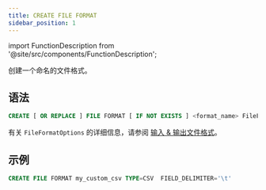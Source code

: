 ```yaml
---
title: CREATE FILE FORMAT
sidebar_position: 1
---
```


import FunctionDescription from '@site/src/components/FunctionDescription';

<FunctionDescription description="引入或更新: v1.2.339"/>

创建一个命名的文件格式。

## 语法

```sql
CREATE [ OR REPLACE ] FILE FORMAT [ IF NOT EXISTS ] <format_name> FileFormatOptions
```

有关 `FileFormatOptions` 的详细信息，请参阅 [输入 & 输出文件格式](../../../00-sql-reference/50-file-format-options.md)。

## 示例

```sql
CREATE FILE FORMAT my_custom_csv TYPE=CSV  FIELD_DELIMITER='\t' 
```
